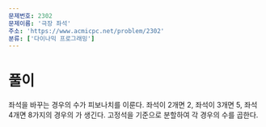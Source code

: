 ```yaml
---
문제번호: 2302
문제이름: '극장 좌석'
주소: 'https://www.acmicpc.net/problem/2302'
분류: ['다이나믹 프로그래밍']
---
```


# 풀이

좌석을 바꾸는 경우의 수가 피보나치를 이룬다. 좌석이 2개면 2, 좌석이 3개면 5, 좌석 4개면 8가지의 경우의 가 생긴다. 고정석을 기준으로 분할하여 각 경우의 수를 곱한다.